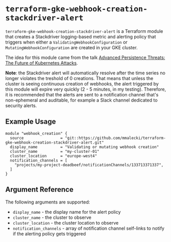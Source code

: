 # `terraform-gke-webhook-creation-stackdriver-alert`

`terraform-gke-webhook-creation-stackdriver-alert` is a Terraform module that
creates a Stackdriver logging-based metric and alerting policy that triggers
when either a `ValidatingWebhookConfiguration` or `MutatingWebhookConfiguration`
are created in your GKE cluster.

The idea for this module came from the talk
[Advanced Persistence Threats: The Future of Kubernetes Attacks](https://www.rsaconference.com/usa/agenda/advanced-persistence-threats-the-future-of-kubernetes-attacks-3).

**Note**: the Stackdriver alert will automatically resolve after the time series
no longer violates the treshold of 0 creations. That means that unless the cluster
is seeing continuous creation of webhooks, the alert triggered by this module
will expire very quickly (2 - 5 minutes, in my testing). Therefore, it is
recommended that the alerts are sent to a notification channel that's non-ephemeral
and auditable, for example a Slack channel dedicated to security alerts.


## Example Usage
```hcl
module "webhook_creation" {
  source                = "git::https://github.com/mmalecki/terraform-gke-webhook-creation-stackdriver-alert.git"
  display_name          = "Validating or mutating webhook creation"
  cluster_name          = "my-cluster-01"
  cluster_location      = "europe-west4"
  notification_channels = [
    "projects/my-project-deadbeef/notificationChannels/133713371337",
  ]
}
```

## Argument Reference

The following arguments are supported:

* `display_name` - the display name for the alert policy
* `cluster_name` - the cluster to observe
* `cluster_location` - the cluster location to observe
* `notification_channels` - array of notification channel self-links to notify
  if the alerting policy gets triggered
